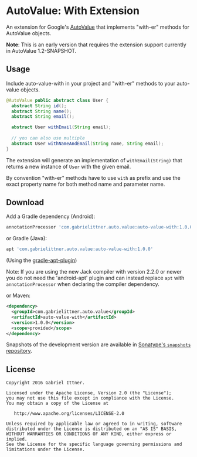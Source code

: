 # AutoValue: With Extension

An extension for Google's [AutoValue][auto] that implements "with-er" methods for AutoValue objects.

**Note**: This is an early version that requires the extension support currently in AutoValue 1.2-SNAPSHOT.

## Usage

Include auto-value-with in your project and "with-er" methods to your auto-value objects.

```java
@AutoValue public abstract class User {
  abstract String id();
  abstract String name();
  abstract String email();

  abstract User withEmail(String email);
  
  // you can also use multiple 
  abstract User withNameAndEmail(String name, String email);
}
```

The extension will generate an implementation of `withEmail(String)` that returns a new instance of `User` with the given email.
  

By convention "with-er" methods have to use `with` as prefix and use the exact property name for both method name and parameter name.



## Download

Add a Gradle dependency (Android):

```groovy
annotationProcessor 'com.gabrielittner.auto.value:auto-value-with:1.0.0'
```

or Gradle (Java):

```groovy
apt 'com.gabrielittner.auto.value:auto-value-with:1.0.0'
```
(Using the [gradle-apt-plugin][apt])

Note: If you are using the new Jack compiler with version 2.2.0 or newer you do not need the
'android-apt' plugin and can instead replace `apt` with `annotationProcessor` when declaring the
compiler dependency.

or Maven:
```xml
<dependency>
  <groupId>com.gabrielittner.auto.value</groupId>
  <artifactId>auto-value-with</artifactId>
  <version>1.0.0</version>
  <scope>provided</scope>
</dependency>
```

Snapshots of the development version are available in [Sonatype's `snapshots` repository][snap].

## License


```
Copyright 2016 Gabriel Ittner.

Licensed under the Apache License, Version 2.0 (the "License");
you may not use this file except in compliance with the License.
You may obtain a copy of the License at

   http://www.apache.org/licenses/LICENSE-2.0

Unless required by applicable law or agreed to in writing, software
distributed under the License is distributed on an "AS IS" BASIS,
WITHOUT WARRANTIES OR CONDITIONS OF ANY KIND, either express or implied.
See the License for the specific language governing permissions and
limitations under the License.
```



 [auto]: https://github.com/google/auto
 [snap]: https://oss.sonatype.org/content/repositories/snapshots/
 [apt]: https://github.com/tbroyer/gradle-apt-plugin

